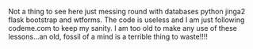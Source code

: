 Not a thing to see here just messing round with databases python jinga2 flask bootstrap and wtforms. The code is useless and I am just following codeme.com to keep my sanity. 
I am too old to make any use of these lessons...an old, fossil of a mind is a terrible thing to waste!!!!
